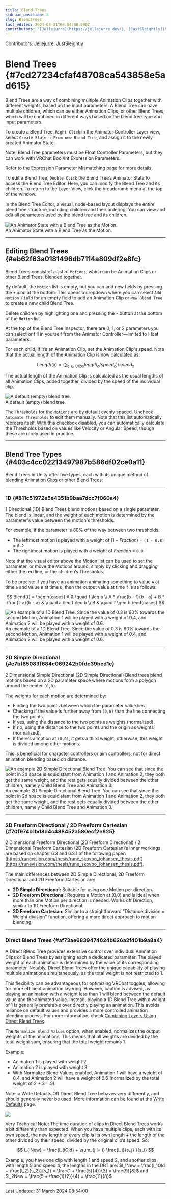 ```yaml
---
title: Blend Trees
sidebar_position: 8
slug: BlendTrees
last_edited: 2024-03-31T08:54:00.000Z
contributors: "[Jellejurre](https://jellejurre.dev/), [JustSleightly](https://vrc.sleightly.dev/)"
---
```

Contributors: [Jellejurre](https://jellejurre.dev/), [JustSleightly](https://vrc.sleightly.dev/)



# Blend Trees {#7cd27234cfaf48708ca543858e5ad615}


<div class='notion-row'>
<div class='notion-column' style={{width: 'calc((100% - (min(32px, 4vw) * 1)) * 0.5)'}}>


Blend Trees are a way of combining multiple Animation Clips together with different weights, based on the input parameters. A Blend Tree can have multiple children, which can be either Animation Clips, or other Blend Trees, which will be combined in different ways based on the blend tree type and input parameters.



To create a Blend Tree, `Right Click` in the Animator Controller Layer view, select `Create State → From new Blend Tree`, and assign it to the newly created Animator State.



Note: Blend Tree parameters must be Float Controller Parameters, but they can work with VRChat Bool/Int Expression Parameters. 



Refer to the [Expression Parameter Mismatching](/docs/Other/Parameter-Mismatching) page for more details.



To edit a Blend Tree, `Double Click` the Blend Tree’s Animator State to access the Blend Tree Editor. Here, you can modify the Blend Tree and its children. To return to the Layer View, click the breadcrumb menu at the top of the window.



In the Blend Tree Editor, a visual, node-based layout displays the entire blend tree structure, including children and their ordering. You can view and edit all parameters used by the blend tree and its children.


</div><div className='notion-spacer'></div>

<div class='notion-column' style={{width: 'calc((100% - (min(32px, 4vw) * 1)) * 0.5)'}}>


![An Animator State with a Blend Tree as the Motion.](./BlendTrees.d223551c-cd80-45ee-b742-495534518429.png)<br/><GreyItalicText>An Animator State with a Blend Tree as the Motion.</GreyItalicText>


</div><div className='notion-spacer'></div>
</div>


---


## Editing Blend Trees {#eb62f63a0181496db7114a809df2e8fc}


<div class='notion-row'>
<div class='notion-column' style={{width: 'calc((100% - (min(32px, 4vw) * 1)) * 0.5)'}}>


Blend Trees consist of a list of `Motions`, which can be Animation Clips or other Blend Trees, blended together.



By default, the `Motion` list is empty, but you can add new fields by pressing the `+` icon at the bottom. This opens a dropdown where you can select `Add Motion Field` for an empty field to add an Animation Clip or `New Blend Tree` to create a new child Blend Tree.



Delete children by highlighting one and pressing the **`-`** button at the bottom of the **`Motion`** list.



At the top of the Blend Tree Inspector, there are 0, 1, or 2 parameters you can select or fill in yourself from the Animator Controller—limited to Float parameters.



For each child, if it’s an Animation Clip, set the Animation Clip's speed. Note that the actual length of the Animation Clip is now calculated as:



$$
Length(x) = (\sum_{c \in Clips} length_c / speed_c) / speed_x
$$



The actual length of the Animation Clip is calculated as the usual lengths of all Animation Clips, added together, divided by the speed of the individual clip.


</div><div className='notion-spacer'></div>

<div class='notion-column' style={{width: 'calc((100% - (min(32px, 4vw) * 1)) * 0.5)'}}>


![A default (empty) blend tree.](./BlendTrees.31167512-7222-4480-b320-891206085fe5.png)<br/><GreyItalicText>A default (empty) blend tree.</GreyItalicText>



</div><div className='notion-spacer'></div>
</div>


The `Thresholds` for the `Motions` are by default evenly spaced. Uncheck `Automate Thresholds` to edit them manually. Note that this list automatically reorders itself. With this checkbox disabled, you can automatically calculate the Thresholds based on values like Velocity or Angular Speed, though these are rarely used in practice.


---


## Blend Tree Types {#403c4cc02213497987b586df02ce0a11}


Blend Trees in Unity offer five types, each with its unique method of blending Animation Clips or other Blend Trees:


---


### 1D {#811c51972e5e4351b9baa7dcc7f060a4}


<div class='notion-row'>
<div class='notion-column' style={{width: 'calc((100% - (min(32px, 4vw) * 1)) * 0.5)'}}>


1 Directional (1D) Blend Trees blend motions based on a single parameter. The blend is linear, and the weight of each motion is determined by the parameter's value between the motion's thresholds. 



For example, if the parameter is 80% of the way between two thresholds:


- The leftmost motion is played with a weight of $(1-Fraction)$ = `(1 - 0.8)` = `0.2`
- The rightmost motion is played with a weight of $Fraction$ = `0.8`


Note that the visual editor above the Motion list can be used to set the parameter, or move the Motions around, simply by clicking and dragging either the red line, or the children’s Thresholds.



To be precise: if you have an animation animating something to value `A` at time `a` and value `B` at time `b`, then the output value at time `f` is as follows:



$$
Blend(f) = \begin{cases}
A  & \quad f \leq a \\
A * \frac{b - f}{b - a} + B * \frac{f-a}{b - a}  & \quad a \leq f \leq b \\
B  & \quad f \geq b
\end{cases}
$$


</div><div className='notion-spacer'></div>

<div class='notion-column' style={{width: 'calc((100% - (min(32px, 4vw) * 1)) * 0.5)'}}>


![An example of a 1D Blend Tree. Since the value of 0.3 is 60% towards the second Motion, Animation 1 will be played with a weight of 0.4, and Animation 2 will be played with a weight of 0.6.](./BlendTrees.2500e6e8-65ab-467f-8d56-79ed7edd29ff.png)<br/><GreyItalicText>An example of a 1D Blend Tree. Since the value of 0.3 is 60% towards the second Motion, Animation 1 will be played with a weight of 0.4, and Animation 2 will be played with a weight of 0.6.</GreyItalicText>


</div><div className='notion-spacer'></div>
</div>


---


### 2D Simple Directional {#e7bf65083f684e069242b0fde39bed1c}


<div class='notion-row'>
<div class='notion-column' style={{width: 'calc((100% - (min(32px, 4vw) * 1)) * 1)'}}>


2 Dimensional Simple Directional (2D Simple Directional) Blend trees blend motions based on a 2D parameter space where motions form a polygon around the center `(0,0)`. 



The weights for each motion are determined by:


- Finding the two points between which the parameter value lies.
- Checking if the value is further away from `(0,0)` than the line connecting the two points.
- If yes, using the distance to the two points as weights (normalized).
- If no, using the distance to the two points and the origin as weights (normalized).
- If there's a motion at `(0,0)`, it gets a third weight; otherwise, this weight is divided among other motions.


This is beneficial for character controllers or aim controllers, not for direct animation blending based on distance.


</div><div className='notion-spacer'></div>

<div class='notion-column' style={{width: 'calc((100% - (min(32px, 4vw) * 1)) * 1)'}}>


![An example 2D Simple Directional Blend Tree. You can see that since the point in 2d space is equidistant from Animation 1 and Animation 2, they both get the same weight, and the rest gets equally divided between the other children, namely Child Blend Tree and Animation 3.](./BlendTrees.2ae6ea44-2582-4d87-827d-9280ad084053.png)<br/><GreyItalicText>An example 2D Simple Directional Blend Tree. You can see that since the point in 2d space is equidistant from Animation 1 and Animation 2, they both get the same weight, and the rest gets equally divided between the other children, namely Child Blend Tree and Animation 3.</GreyItalicText>


</div><div className='notion-spacer'></div>
</div>


---


### 2D Freeform Directional / 2D **Freeform Cartesian** {#70f974b1bd8d4c488452a580ecf2e825}


2 Dimensional Freeform Directional (2D Freeform Directional) / 2 Dimensional Freeform Cartesian (2D Freeform Cartesian)’s inner workings are based on chapter 6.3 and 6.3.1 of the following paper: [https://runevision.com/thesis/rune_skovbo_johansen_thesis.pdf](https://runevision.com/thesis/rune_skovbo_johansen_thesis.pdf).


The main differences between 2D Simple Directional, 2D Freeform Directional and 2D Freeform Cartesian are:
- **2D Simple Directional:** Suitable for using one Motion per direction.
- **2D Freeform Directional:** Requires a Motion at (0,0) and is ideal when more than one Motion per direction is needed. Works off Direction, similar to 1D Freeform Directional.
- **2D Freeform Cartesian:** Similar to a straightforward "Distance division = Weight division" function, offering a more direct approach to motion blending.
---


### Direct Blend Trees {#af73ae6839474624b626a2f401b9a8a4}


<div class='notion-row'>
<div class='notion-column' style={{width: 'calc((100% - (min(32px, 4vw) * 1)) * 0.5)'}}>


A Direct Blend Tree provides extensive control over individual Animation Clips or Blend Trees by assigning each a dedicated parameter. The played weight of each animation is determined by the value of its corresponding parameter. Notably, Direct Blend Trees offer the unique capability of playing multiple animations simultaneously, as the total weight is not restricted to 1.



This flexibility can be advantageous for optimizing VRChat toggles, allowing for more efficient animation layering. However, caution is advised, as playing an animation with a weight less than 1 will blend between the default value and the animated value. Instead, playing a 1D Blend Tree with a weight of 1 is generally preferable over directly playing an animation. This avoids reliance on default values and provides a more controlled animation blending process. For more information, check [Combining Layers Using Direct Blend Trees](/docs/Other/DBT-Combining). 



The `Normalize Blend Values` option, when enabled, normalizes the output weights of the animations. This means that all weights are divided by the total weight sum, ensuring that the total weight remains 1.



Example:


- Animation 1 is played with weight 2.
- Animation 2 is played with weight 3.
- With Normalize Blend Values enabled, Animation 1 will have a weight of 0.4, and Animation 2 will have a weight of 0.6 (normalized by the total weight of 2 + 3 = 5).


Note: a Write Defaults Off Direct Blend Tree behaves very differently, and should generally never be used. More information can be found at the [Write Defaults](/docs/Unity-Animations/Write-Defaults) page.


</div><div className='notion-spacer'></div>

<div class='notion-column' style={{width: 'calc((100% - (min(32px, 4vw) * 1)) * 0.5)'}}>


![](./BlendTrees.a12c57e3-0c81-492b-8cad-ab238ea76ae7.png)


</div><div className='notion-spacer'></div>
</div>


Very Technical Note: The time duration of clips in Direct Blend Trees works a bit differently than expected. When you have multiple clips, each with its own speed, the new length of every clip is its own length + the length of the other divided by their speed, divided by the original clip’s speed. So:


$$
l_{iNew} = \frac{l_{iOld} + \sum_{j != i} \frac{l_j}{s_j} }{s_i}
$$


Example, you have one clip with length 1 and speed 2, and another clips with length 5 and speed 4, the lengths in the DBT are: $l_1New = \frac{l_1Old + \frac{l_2}{s_2}}{s_1} = \frac{1 + \frac{5}{4}}{2} = \frac{9}{8}$ and  $l_2New = \frac{5 + \frac{1}{2}}{4} = \frac{11}{8}$



---
<RightAlignedText>Last Updated: 31 March 2024 08:54:00</RightAlignedText>